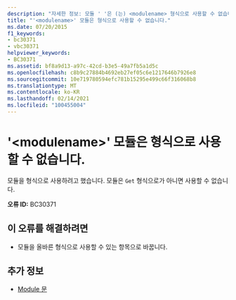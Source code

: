 ```yaml
---
description: "자세한 정보: 모듈 ' '은 (는) <modulename> 형식으로 사용할 수 없습니다."
title: "'<modulename>' 모듈은 형식으로 사용할 수 없습니다."
ms.date: 07/20/2015
f1_keywords:
- bc30371
- vbc30371
helpviewer_keywords:
- BC30371
ms.assetid: bf8a9d13-a97c-42cd-b3e5-49a7fb5a1d5c
ms.openlocfilehash: c8b9c27884b4692eb27ef05c6e1217646b7926e8
ms.sourcegitcommit: 10e719780594efc781b15295e499c66f316068b8
ms.translationtype: MT
ms.contentlocale: ko-KR
ms.lasthandoff: 02/14/2021
ms.locfileid: "100455004"
---
```

# <a name="module-modulename-cannot-be-used-as-a-type"></a>'\<modulename>' 모듈은 형식으로 사용할 수 없습니다.

모듈을 형식으로 사용하려고 했습니다. 모듈은 `Get` 형식으로가 아니면 사용할 수 없습니다.  
  
 **오류 ID:** BC30371  
  
## <a name="to-correct-this-error"></a>이 오류를 해결하려면  
  
- 모듈을 올바른 형식으로 사용할 수 있는 항목으로 바꿉니다.  
  
## <a name="see-also"></a>추가 정보

- [Module 문](../language-reference/statements/module-statement.md)
